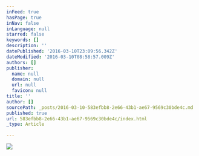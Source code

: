 ```yaml
---
inFeed: true
hasPage: true
inNav: false
inLanguage: null
starred: false
keywords: []
description: ''
datePublished: '2016-03-10T23:09:56.342Z'
dateModified: '2016-03-10T08:58:57.009Z'
authors: []
publisher:
  name: null
  domain: null
  url: null
  favicon: null
title: ''
author: []
sourcePath: _posts/2016-03-10-583efbb8-2e66-43b1-ae67-9569c30bde4c.md
published: true
url: 583efbb8-2e66-43b1-ae67-9569c30bde4c/index.html
_type: Article

---
```

![](https://the-grid-user-content.s3-us-west-2.amazonaws.com/4d42538d-e0ba-4673-ace5-372977482f7d.png)